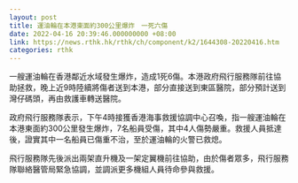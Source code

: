 ```yaml
---
layout: post
title: 運油輪在本港東面約300公里爆炸　一死六傷
date: 2022-04-16 20:39:46.000000000 +08:00
link: https://news.rthk.hk/rthk/ch/component/k2/1644308-20220416.htm
categories: rthk
---
```


一艘運油輪在香港鄰近水域發生爆炸，造成1死6傷。本港政府飛行服務隊前往協助拯救，晚上近9時陸續將傷者送到本港，部分直接送到東區醫院，部分預計送到灣仔碼頭，再由救護車轉送醫院。

政府飛行服務隊表示，下午4時接獲香港海事救援協調中心召喚，指一艘運油輪在本港東面約300公里發生爆炸，7名船員受傷，其中4人傷勢嚴重。救援人員抵達後，證實其中一名船員已傷重不治，至於運油輪的火警已救熄。

飛行服務隊先後派出兩架直升機及一架定翼機前往協助，由於傷者眾多，飛行服務隊聯絡醫管局緊急協調，並調派更多機組人員待命參與救援。
